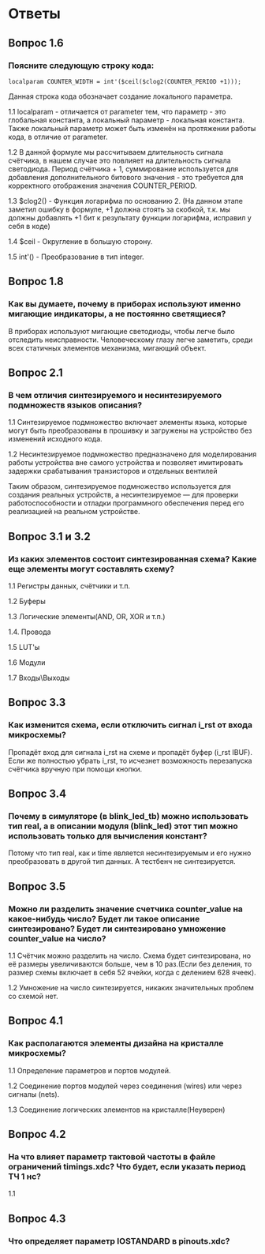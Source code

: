 # Ответы

## Вопрос 1.6

### Поясните следующую строку кода:
   
    localparam COUNTER_WIDTH = int'($ceil($clog2(COUNTER_PERIOD +1)));

Данная строка кода обозначает создание локального параметра.

1.1 localparam - отличается от parameter тем, что параметр - это глобальная константа, а локальный параметр - локальная константа. Также локальный параметр может быть изменён на протяжении работы кода, в отличие от parameter.

1.2 В данной формуле мы рассчитываем длительность сигнала счётчика, в нашем случае это повлияет на длительность сигнала светодиода.
Период счётчика + 1, суммирование используется для добавления дополнительного битового значения - это требуется для корректного отображения значения COUNTER_PERIOD.

1.3 $clog2() - Функция логарифма по основанию 2.
(На данном этапе заметил ошибку в формуле, +1 должна стоять за скобкой, т.к. мы должны добавлять +1 бит к результату функции логарифма, исправил у себя в коде)

1.4 $ceil - Округление в большую сторону.

1.5 int'() - Преобразование в тип integer.

## Вопрос 1.8

### Как вы думаете, почему в приборах используют именно мигающие индикаторы, а не постоянно светящиеся?

В приборах используют мигающие светодиоды, чтобы легче было отследить неисправности. Человеческому глазу легче заметить, среди всех статичных элементов механизма, мигающий объект.

## Вопрос 2.1

### В чем отличия синтезируемого и несинтезируемого подмножеств языков описания?

1.1 Синтезируемое подмножество включает элементы языка, которые могут быть преобразованы в прошивку и загружены на устройство без изменений исходного кода. 

1.2 Несинтезируемое подмножество предназначено для моделирования работы устройства вне самого устройства и позволяет имитировать задержки срабатывания транзисторов и отдельных вентилей

Таким образом, синтезируемое подмножество используется для создания реальных устройств, а несинтезируемое — для проверки работоспособности и отладки программного обеспечения перед его реализацией на реальном устройстве.

## Вопрос 3.1 и 3.2 

### Из каких элементов состоит синтезированная схема? Какие еще элементы могут составлять схему?

1.1 Регистры данных, счётчики и т.п.

1.2 Буферы

1.3 Логические элементы(AND, OR, XOR и т.п.)

1.4. Провода

1.5 LUT'ы

1.6 Модули

1.7 Входы\Выходы

## Вопрос 3.3

### Как изменится схема, если отключить сигнал i_rst от входа микросхемы?

Пропадёт вход для сигнала i_rst на схеме и пропадёт буфер (i_rst IBUF). Если же полностью убрать i_rst, то исчезнет возможность перезапуска счётчика вручную при помощи кнопки.

## Вопрос 3.4

### Почему в симуляторе (в blink_led_tb) можно использовать тип real, а в описании модуля (blink_led) этот тип можно использовать только для вычисления констант?

Потому что тип real, как и time является несинтезируемым и его нужно преобразовать в другой тип данных. А тестбенч не синтезируется.

## Вопрос 3.5

### Можно ли разделить значение счетчика counter_value на какое-нибудь число? Будет ли такое описание синтезировано? Будет ли синтезировано умножение counter_value на число?

1.1 Счётчик можно разделить на число. Схема будет синтезирована, но её размеры увеличиваются больше, чем в 10 раз.(Если без деления, то размер схемы включает в себя 52 ячейки, когда с делением 628 ячеек).

1.2 Умножение на число синтезируется, никаких значительных проблем со схемой нет.

## Вопрос 4.1

### Как располагаются элементы дизайна на кристалле микросхемы?

1.1 Определение параметров и портов модулей.

1.2 Соединение портов модулей через соединения (wires) или через сигналы (nets).

1.3 Соединение логических элементов на кристалле(Неуверен)

## Вопрос 4.2

### На что влияет параметр тактовой частоты в файле ограничений timings.xdc? Что будет, если указать период ТЧ 1 нс?

1.1

## Вопрос 4.3

### Что определяет параметр IOSTANDARD в pinouts.xdc?